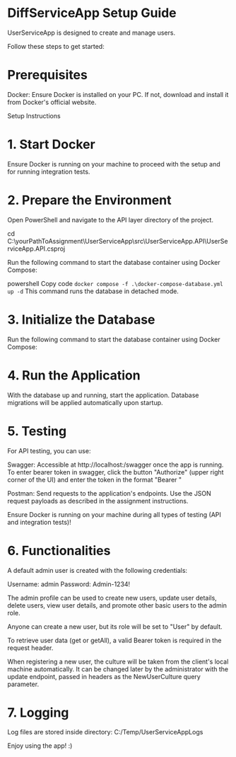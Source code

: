 # DiffServiceApp Setup Guide

UserServiceApp is designed to create and manage users. 

Follow these steps to get started:

# Prerequisites
Docker: Ensure Docker is installed on your PC. If not, download and install it from Docker's official website.

Setup Instructions

# 1. Start Docker
Ensure Docker is running on your machine to proceed with the setup and for running integration tests.

# 2. Prepare the Environment
Open PowerShell and navigate to the API layer directory of the project.

cd C:\yourPathToAssignment\UserServiceApp\src\UserServiceApp.API\UserServiceApp.API.csproj

Run the following command to start the database container using Docker Compose:

powershell
Copy code
`docker compose -f .\docker-compose-database.yml up -d`
This command runs the database in detached mode.

# 3. Initialize the Database
Run the following command to start the database container using Docker Compose:

# 4. Run the Application
With the database up and running, start the application. 
Database migrations will be applied automatically upon startup.

# 5. Testing
For API testing, you can use:

Swagger: Accessible at http://localhost:<port>/swagger once the app is running. 
To enter bearer token in swagger, click the button "Authorize" (upper right corner of the UI) and enter the token in the format "Bearer <token>"

Postman: Send requests to the application's endpoints.
Use the JSON request payloads as described in the assignment instructions.

Ensure Docker is running on your machine during all types of testing (API and integration tests)!

# 6. Functionalities

A default admin user is created with the following credentials:

Username: admin
Password: Admin-1234!

The admin profile can be used to create new users, update user details, delete users, view user details, and promote other basic users to the admin role.

Anyone can create a new user, but its role will be set to "User" by default.

To retrieve user data (get or getAll), a valid Bearer token is required in the request header.

When registering a new user, the culture will be taken from the client's local machine automatically. It can be changed later by the administrator with the update endpoint, passed in headers as the NewUserCulture query parameter.

# 7. Logging

Log files are stored inside directory: C:/Temp/UserServiceAppLogs

Enjoy using the app! :)